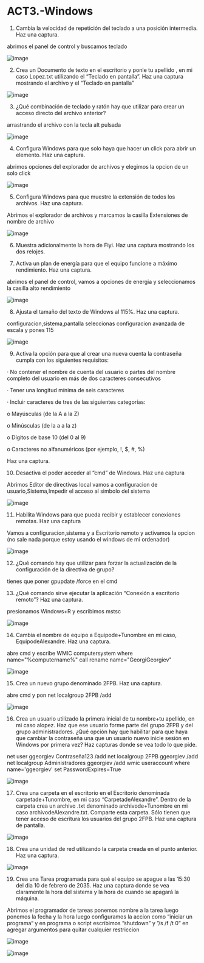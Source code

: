 # ACT3.-Windows
1. Cambia la velocidad de repetición del teclado a una posición intermedia. Haz una captura.

abrimos el panel de control y buscamos teclado
   
![image](https://github.com/user-attachments/assets/4fa56025-1d2d-4448-ac7a-f2050e04503d)

2. Crea un Documento de texto en el escritorio y ponle tu apellido , en mi caso Lopez.txt utilizando el “Teclado en pantalla”. Haz una captura mostrando el archivo y el “Teclado en pantalla”
   
![image](https://github.com/user-attachments/assets/e0f14bcf-9985-4b3e-ba42-fae7c0b2708a)

3. ¿Qué combinación de teclado y ratón hay que utilizar para crear un acceso directo del archivo anterior?
   
arrastrando el archivo con la tecla alt pulsada
   
![image](https://github.com/user-attachments/assets/79f57b58-7e68-41ff-a64c-24af0fa6645e)

4. Configura Windows para que solo haya que hacer un click para abrir un elemento. Haz una captura.

abrimos opciones del explorador de archivos y elegimos la opcion de un solo click

![image](https://github.com/user-attachments/assets/39328c81-c8bc-4717-be5a-298ad5b9d37f)


5. Configura Windows para que muestre la extensión de todos los archivos. Haz una captura.

Abrimos el explorador de archivos y marcamos la casilla Extensiones de nombre de archivo

![image](https://github.com/user-attachments/assets/7f6b6598-b565-4c3b-9d67-6230da3851a7)


6. Muestra adicionalmente la hora de Fiyi. Haz una captura mostrando los dos relojes.



7. Activa un plan de energía para que el equipo funcione a máximo rendimiento. Haz una captura.

abrimos el panel de control, vamos a opciones de energia y seleccionamos la casilla alto rendimiento

![image](https://github.com/user-attachments/assets/de86b7ca-b1cc-47e0-b5eb-09cc20ed93fb)


8. Ajusta el tamaño del texto de Windows al 115%. Haz una captura.

configuracion,sistema,pantalla seleccionas configuracion avanzada de escala y pones 115

![image](https://github.com/user-attachments/assets/ab83c3d7-5209-432b-9252-7c6dd57d098f)


9. Activa la opción para que al crear una nueva cuenta la contraseña cumpla con los siguientes requisitos:

· No contener el nombre de cuenta del usuario o partes del nombre completo del usuario en más de dos caracteres consecutivos

· Tener una longitud mínima de seis caracteres

· Incluir caracteres de tres de las siguientes categorías:

o Mayúsculas (de la A a la Z)

o Minúsculas (de la a a la z)

o Dígitos de base 10 (del 0 al 9)

o Caracteres no alfanuméricos (por ejemplo, !, $, #, %)

Haz una captura.

10. Desactiva el poder acceder al “cmd” de Windows. Haz una captura

Abrimos Editor de directivas local vamos a configuracion de usuario,Sistema,Impedir el acceso al simbolo del sistema

![image](https://github.com/user-attachments/assets/b1801c7f-8090-452a-9f4c-ccbac1aee305)

11. Habilita Windows para que pueda recibir y establecer conexiones remotas. Haz una captura

Vamos a configuracion,sistema y a Escritorio remoto y activamos la opcion (no sale nada porque estoy usando el windows de mi ordenador)

![image](https://github.com/user-attachments/assets/4712609b-94be-4b94-acd3-e392ba9da849)

12. ¿Qué comando hay que utilizar para forzar la actualización de la configuración de la directiva de grupo?
   
tienes que poner gpupdate /force  en el cmd

13. ¿Qué comando sirve ejecutar la aplicación “Conexión a escritorio remoto”? Haz una captura.

presionamos Windows+R y escribimos mstsc

![image](https://github.com/user-attachments/assets/00cb4352-6660-4f9d-8d0a-861affb5f997)

14. Cambia el nombre de equipo a Equipode+Tunombre en mi caso, EquipodeAlexandre. Haz una captura.

abre cmd y escribe WMIC computersystem where name="%computername%" call rename name="GeorgiGeorgiev"

![image](https://github.com/user-attachments/assets/f0746b41-25fc-42d7-acb6-fdcc2fcdc48e)

15. Crea un nuevo grupo denominado 2FPB. Haz una captura.

abre cmd y pon net localgroup 2FPB /add

![image](https://github.com/user-attachments/assets/5b98c4eb-7bb2-4c39-8550-e5af26845442)

16. Crea un usuario utilizado la primera inicial de tu nombre+tu apellido, en mi caso alopez. Haz que ese usuario forme parte del grupo 2FPB y del grupo administradores. ¿Qué opción hay que habilitar para que haya que cambiar la contraseña una que un usuario nuevo inicie sesión en Windows por primera vez? Haz capturas donde se vea todo lo que pide.

net user ggeorgiev Contraseña123 /add
net localgroup 2FPB ggeorgiev /add
net localgroup Administradores ggeorgiev /add
wmic useraccount where name='ggeorgiev' set PasswordExpires=True

![image](https://github.com/user-attachments/assets/5b5ece8a-5dc5-4a42-8b72-202ea37db988)

17. Crea una carpeta en el escritorio en el Escritorio denominada carpetade+Tunombre, en mi caso “CarpetadeAlexandre”. Dentro de la carpeta crea un archivo .txt denominado archivode+Tunombre en mi caso archivodeAlexandre.txt. Comparte esta carpeta. Sólo tienen que tener acceso de escritura los usuarios del grupo 2FPB. Haz una captura de pantalla.

![image](https://github.com/user-attachments/assets/40cd1c4b-0368-41d1-a735-cc8ce75f18d5)


18. Crea una unidad de red utilizando la carpeta creada en el punto anterior. Haz una captura.

![image](https://github.com/user-attachments/assets/52b43c9b-3c12-4754-af1c-ecc890471daa)

19. Crea una Tarea programada para qué el equipo se apague a las 15:30 del dia 10 de febrero de 2035. Haz una captura donde se vea claramente la hora del sistema y la hora de cuando se apagará la máquina.

Abrimos el programador de tareas ponemos nombre a la tarea luego ponemos la fecha y la hora luego configuramos la accion como “iniciar un programa“ y en programa o script escribimos ”shutdown” y ”/s /f /t 0” en agregar argumentos para quitar cualquier restriccion

![image](https://github.com/user-attachments/assets/4d9f5d99-fe4e-4e81-b1df-2b44ef17fc1c)

![image](https://github.com/user-attachments/assets/d1ffa347-4304-4225-9366-852f6da51ede)
